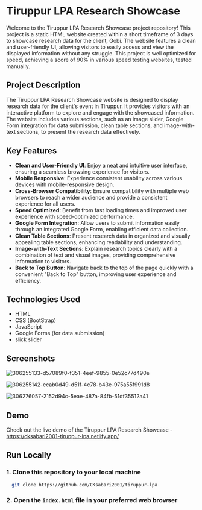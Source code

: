 # Tiruppur LPA Research Showcase

Welcome to the Tiruppur LPA Research Showcase project repository! This project is a static HTML website created within a short timeframe of 3 days to showcase research data for the client, Gobi. The website features a clean and user-friendly UI, allowing visitors to easily access and view the displayed information without any struggle. This project is well optimized for speed, achieving a score of 90% in various speed testing websites, tested manually.

## Project Description

The Tiruppur LPA Research Showcase website is designed to display research data for the client's event in Tiruppur. It provides visitors with an interactive platform to explore and engage with the showcased information. The website includes various sections, such as an image slider, Google Form integration for data submission, clean table sections, and image-with-text sections, to present the research data effectively.

## Key Features

- **Clean and User-Friendly UI**: Enjoy a neat and intuitive user interface, ensuring a seamless browsing experience for visitors.
- **Mobile Responsive**: Experience consistent usability across various devices with mobile-responsive design.
- **Cross-Browser Compatibility**: Ensure compatibility with multiple web browsers to reach a wider audience and provide a consistent experience for all users.
- **Speed Optimized**: Benefit from fast loading times and improved user experience with speed-optimized performance.
- **Google Form Integration**: Allow users to submit information easily through an integrated Google Form, enabling efficient data collection.
- **Clean Table Sections**: Present research data in organized and visually appealing table sections, enhancing readability and understanding.
- **Image-with-Text Sections**: Explain research topics clearly with a combination of text and visual images, providing comprehensive information to visitors.
- **Back to Top Button**: Navigate back to the top of the page quickly with a convenient "Back to Top" button, improving user experience and efficiency.

## Technologies Used

- HTML
- CSS (BootStrap)
- JavaScript
- Google Forms (for data submission)
- slick slider

## Screenshots

![306255133-d57089f0-f351-4eef-9855-0e52c77d490e](https://github.com/CKsabari2001/tiruppur-lpa/assets/110533554/ddae6861-ab86-4f39-b097-a5d18abc2b10)

![306255142-ecab0d49-d51f-4c78-b43e-975a55f991d8](https://github.com/CKsabari2001/tiruppur-lpa/assets/110533554/b8251438-7ae1-4331-9994-633603fb383a)

![306276057-2152d94c-5eae-487a-84fb-51df35512a41](https://github.com/CKsabari2001/tiruppur-lpa/assets/110533554/79383a09-c61a-404a-91f6-6b28219aa989)

## Demo

Check out the live demo of the Tiruppur LPA Research Showcase - https://cksabari2001-tiruppur-lpa.netlify.app/

## Run Locally

### 1. Clone this repository to your local machine

```bash
  git clone https://github.com/CKsabari2001/tiruppur-lpa
```

### 2. Open the `index.html` file in your preferred web browser
